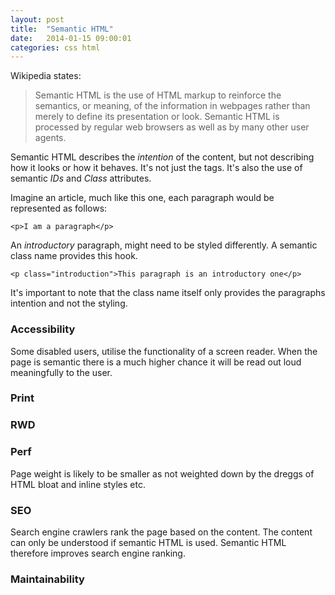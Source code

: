 ```yaml
---
layout: post
title:  "Semantic HTML"
date:   2014-01-15 09:00:01
categories: css html
---
```


<!--

- explain the benefits
  - browsers without CSS
  - accessibility
  - responsive web design
  - Search engine optimisation
  - Maintainability
- conclusion 1) HTML is the foundation, ruining the foundation has fatal effects

-->

Wikipedia states:

> Semantic HTML is the use of HTML markup to reinforce the semantics, or meaning, of the information in webpages rather than merely to define its presentation or look. Semantic HTML is processed by regular web browsers as well as by many other user agents.

Semantic HTML describes the *intention* of the content, but not describing how it looks or how it behaves. It's not just the tags. It's also the use of semantic *IDs* and *Class* attributes.

Imagine an article, much like this one, each paragraph would be represented as follows:

	<p>I am a paragraph</p>

An *introductory* paragraph, might need to be styled differently. A semantic class name provides this hook.

	<p class="introduction">This paragraph is an introductory one</p>

It's important to note that the class name itself only provides the paragraphs intention and not the styling.

### Accessibility

Some disabled users, utilise the functionality of a screen reader. When the page is semantic there is a much higher chance it will be read out loud meaningfully to the user.

### Print

### RWD

### Perf

Page weight is likely to be smaller as not weighted down by the dreggs of HTML bloat and inline styles etc.

### SEO

Search engine crawlers rank the page based on the content. The content can only be understood if semantic HTML is used. Semantic HTML therefore improves search engine ranking.

### Maintainability





